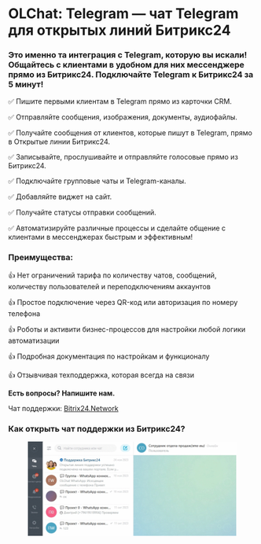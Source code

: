 # OLChat: Telegram — чат Telegram для открытых линий Битрикс24

### Это именно та интеграция с Telegram, которую вы искали! Общайтесь с клиентами в удобном для них мессенджере прямо из Битрикс24. Подключайте Telegram к Битрикс24 за 5 минут!

✅ Пишите первыми клиентам в Telegram прямо из карточки CRM.

✅ Отправляйте сообщения, изображения, документы, аудиофайлы.

✅ Получайте сообщения от клиентов, которые пишут в Telegram, прямо в Открытые линии Битрикс24.

✅ Записывайте, прослушивайте и отправляйте голосовые прямо из Битрикс24.

✅ Подключайте групповые чаты и Telegram-каналы.

✅ Добавляйте виджет на сайт.

✅ Получайте статусы отправки сообщений.

✅ Автоматизируйте различные процессы и сделайте общение с клиентами в мессенджерах быстрым и эффективным!

### Преимущества:

👍 Нет ограничений тарифа по количеству чатов, сообщений, количеству пользователей и переподключениям аккаунтов

👍 Простое подключение через QR-код или авторизация по номеру телефона

👍 Роботы и активити бизнес-процессов для настройки любой логики автоматизации

👍 Подробная документация по настройкам и функционалу

👍 Отзывчивая техподдержка, которая всегда на связи



**Есть вопросы? Напишите нам.**

Чат поддержки:  [Bitrix24.Network](https://auth2.bitrix24.net/oauth/select/?preset=im\&IM_DIALOG=networkLines7c380c91ab28dacab02d3af93fecdbf9)

### Как открыть чат поддержки из Битрикс24?

<figure><img src=".gitbook/assets/Как найти поддержку.gif" alt=""><figcaption></figcaption></figure>
